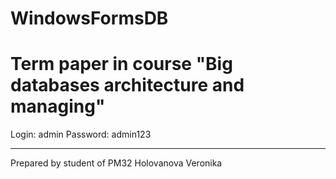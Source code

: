 # WindowsFormsDB
# Term paper in course "Big databases architecture and managing"

Login: admin
Password: admin123


-----------------------
Prepared by
student of PM32
Holovanova Veronika

